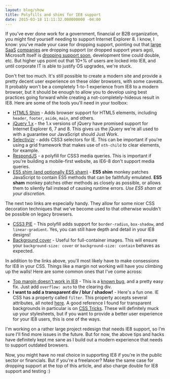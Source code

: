 ```yaml
---
layout: blog/show
title: Polyfills and shims for IE8 support
date: 2015-03-18 11:11:32.000000000 -04:00
---
```

If you've ever done work for a government, financial or B2B organization, you might find yourself needing to support Internet Explorer 8. I know, I know: you've made your case for dropping support, pointing out that [large][salesforce] [SaaS][zurb] [companies][google] are dropping support (or dropped support years ago), Microsoft itself is [dropping support soon][microsoft], development time could double, etc. But higher ups point out that 10+% of users are locked into IE8, and until corporate IT is able to justify OS upgrades, we're stuck.

[salesforce]: http://www.zdnet.com/article/salesforce-to-drop-ie7-and-ie8-support-in-may-2015/
[zurb]: http://zurb.com/article/1265/ie8-is-going-the-way-of-the-dodo-so-why-s
[google]: http://thenextweb.com/google/2013/09/16/google-analytics-to-drop-internet-explorer-8-support-at-the-end-of-2013/
[microsoft]: http://www.techtimes.com/articles/12722/20140811/17-months-until-ie8-support-ends.htm

Don't fret too much. It's still possible to create a modern site and provide a pretty decent user experience on these older browsers, with some caveats. It probably won't be a completely 1-to-1 experience from IE8 to a modern browser, but it should be enough to allow you to develop using best practices going forward while creating a not-completely-hideous result in IE8. Here are some of the tools you'll need in your toolbox:

* [HTML5 Shim][html5-shim] - Adds browser support for HTML5 elements, including `header`, `footer`, `aside`, `main`, and others.
* [jQuery 1.x][jquery] - the 1.x versions of jQuery have promised support for Internet Explorer 6, 7 and 8. This gives us the jQuery we're all used to with a guarantee our JavaScript should Just Work.
* [Selectivizr][selectivizr] - adds CSS3 selectors for IE. This can be important if you're using a grid framework that makes use of `nth-child` to clear elements, for example.
* [RespondJS][respond-js] - a polyfill for CSS3 media queries. This is important if you're building a mobile-first website, as IE6-8 don't support media queries.
* [ES5 shim (and optionally ES5 sham)][es5-shim] - **ES5 shim** monkey patches JavaScript to contain ES5 methods that can be faithfully emulated. **ES5 sham** monkey patches other methods as closely as possible, or allows them to silently fail instead of causing runtime errors. *Use ES5 sham at your discretion.*

[html5-shim]: http://www.paulirish.com/2011/the-history-of-the-html5-shiv/
[jquery]: http://jquery.com/download/
[selectivizr]: http://selectivizr.com/
[respond-js]: https://github.com/scottjehl/Respond
[es5-shim]: https://github.com/es-shims/es5-shim

The next two links are especially handy. They allow for some nicer CSS decoration techniques that we've become used to that otherwise wouldn't be possible on legacy browsers.

* [CSS3 PIE][pie] - This polyfill adds support for `border-radius`, `box-shadow`, and `linear-gradient`. Yes, you can still have depth and detail in your IE8 designs!
* [Background cover][background-size] - Useful for full-container images. This will ensure your `background-size: cover` or `background-size: contain` behaves as expected.

[pie]: http://css3pie.com/
[background-size]: https://github.com/louisremi/background-size-polyfill#readme

In addition to the links above, you'll most likely have to make consessions for IE8 in your CSS. Things like a margin not working will have you climbing up the walls! Here are some common ones that I've come across:

* [Top margin doesn't work in IE8][top-margin] - This is a [known bug][top-margin-bug], and a pretty easy fix. Just add `overflow: auto` to the clearing div.
* **I want to add a transparent div / blur / shadow!** - Here's a fun one. IE CSS has a property called `filter`. This property accepts several attributes, all noted [here][ms-filter]. A good reference I found for transparent backgrounds in particular is on [CSS Tricks][css-tricks]. These will definitely muck up your stylesheets, but if you want to provide a better user experience for your IE8 users, this is one of the ways.

[top-margin]: http://stackoverflow.com/questions/13911010/top-margin-doesnt-work-in-ie-8
[top-margin-bug]: http://www.inventpartners.com/ie8_margin_top_bug
[ms-filter]: https://msdn.microsoft.com/en-us/library/ie/ms530752%28v=vs.85%29.aspx
[css-tricks]: https://css-tricks.com/rgba-browser-support/

I'm working on a rather large project redesign that needs IE8 support, so I'm sure I'll find more issues in the future. But for now, the above tips and hacks have definitely kept me sane as I build out a modern experience that needs to support outdated browsers.

Now, you might have no real choice in supporting IE8 if you're in the public sector or financials. But if you're a freelancer? Make the same case for dropping support at the top of this article, and also charge double for IE8 support and testing :)
